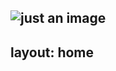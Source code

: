 ![just an image](https://i.pinimg.com/736x/48/14/0c/48140c639f18073c918720620ad65ef3.jpg)
---
layout: home
---
